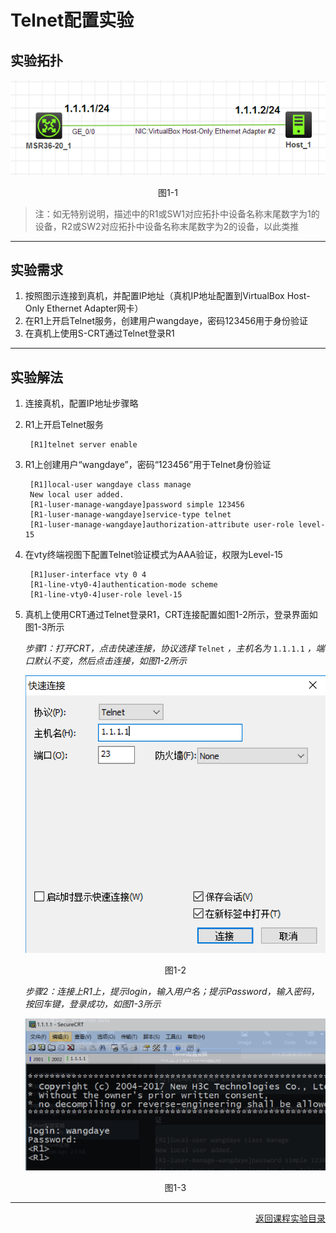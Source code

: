 # Telnet配置实验

## 实验拓扑

![img](1-1.png)
<center>图1-1</center>

> 注：如无特别说明，描述中的R1或SW1对应拓扑中设备名称末尾数字为1的设备，R2或SW2对应拓扑中设备名称末尾数字为2的设备，以此类推

---

## 实验需求

1. 按照图示连接到真机，并配置IP地址（真机IP地址配置到VirtualBox Host-Only Ethernet Adapter网卡）
2. 在R1上开启Telnet服务，创建用户wangdaye，密码123456用于身份验证
3. 在真机上使用S-CRT通过Telnet登录R1

---

## 实验解法

1. 连接真机，配置IP地址步骤略  

2. R1上开启Telnet服务  

        [R1]telnet server enable

3. R1上创建用户“wangdaye”，密码“123456”用于Telnet身份验证  

        [R1]local-user wangdaye class manage 
        New local user added.
        [R1-luser-manage-wangdaye]password simple 123456
        [R1-luser-manage-wangdaye]service-type telnet 
        [R1-luser-manage-wangdaye]authorization-attribute user-role level-15

4. 在vty终端视图下配置Telnet验证模式为AAA验证，权限为Level-15  

        [R1]user-interface vty 0 4
        [R1-line-vty0-4]authentication-mode scheme 
        [R1-line-vty0-4]user-role level-15

5. 真机上使用CRT通过Telnet登录R1，CRT连接配置如图1-2所示，登录界面如图1-3所示  

    *步骤1：打开CRT，点击快速连接，协议选择* `Telnet` *，主机名为* `1.1.1.1` *，端口默认不变，然后点击连接，如图1-2所示*  

    ![img](1-2.png)
    <center>图1-2</center>

    *步骤2：连接上R1上，提示login，输入用户名；提示Password，输入密码，按回车键，登录成功，如图1-3所示*

    ![img](1-3.png)
    <center>图1-3</center>

---
<p align="right"><a href="..\README.md">返回课程实验目录</a></p>
